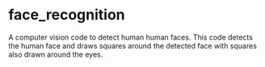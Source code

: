 # face_recognition
A computer vision code to detect human human faces.
This code detects the human face and draws squares around the detected face with squares also drawn around the eyes.
